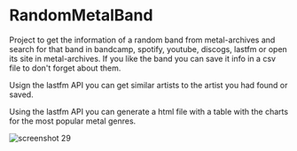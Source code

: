 # RandomMetalBand

Project to get the information of a random band from metal-archives and search for that band in bandcamp, spotify, youtube, discogs, lastfm or open its site in metal-archives. If you like the band you can save it info in a csv file to don't forget about them.

Usign the lastfm API you can get similar artists to the artist you had found or saved.

Using the lastfm API you can generate a html file with a table with the charts for the most popular metal genres.

![screenshot 29](https://user-images.githubusercontent.com/42107571/230783709-60628bd3-dd63-47a3-9d0e-8b62f3448e88.jpg)
